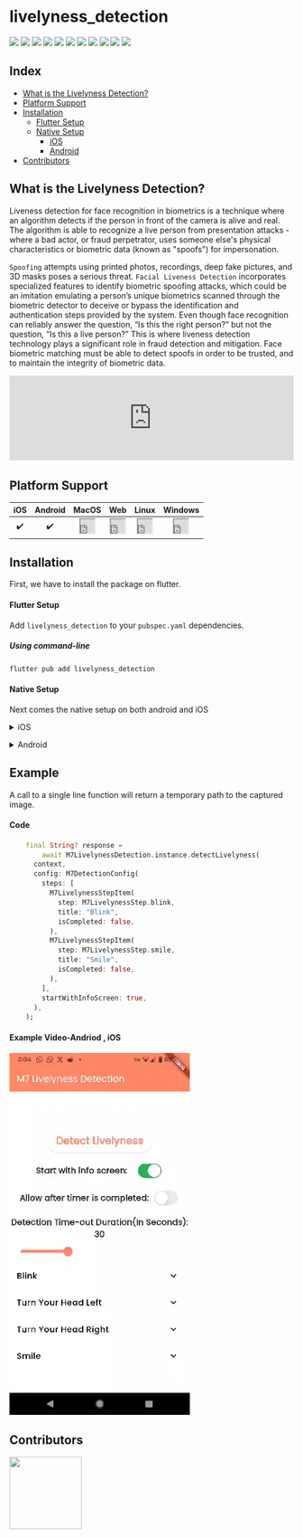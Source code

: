 # livelyness_detection

![](https://img.shields.io/pub/publisher/livelyness_detection) ![](https://img.shields.io/github/issues-raw/GhagSagar23/livelyness_detection) ![](https://img.shields.io/github/languages/count/GhagSagar23/livelyness_detection)
![](https://img.shields.io/pub/likes/livelyness_detection) ![](https://img.shields.io/pub/points/livelyness_detection) ![](https://img.shields.io/pub/popularity/livelyness_detection) ![](https://img.shields.io/pub/v/livelyness_detection)
![](https://img.shields.io/github/directory-file-count/GhagSagar23/livelyness_detection) ![](https://img.shields.io/github/repo-size/GhagSagar23/livelyness_detection) ![](https://img.shields.io/github/commit-activity/w/GhagSagar23/livelyness_detection) ![](https://img.shields.io/github/contributors/GhagSagar23/livelyness_detection)

## Index

- [What is the Livelyness Detection?](#whatIsLivelyness)
- [Platform Support](#platformSupport)
- [Installation](#installation)
  - [Flutter Setup](#flutterSetup)
  - [Native Setup](#flutterSetupNativeSetup)
    - [iOS](#flutterSetupNativeiOS)
    - [Android](#flutterSetupNativeAndroid)
- [Contributors](#contributors)

<a name="whatIsLivelyness"></a>

## What is the Livelyness Detection?

Liveness detection for face recognition in biometrics is a technique where an algorithm detects if the person in front of the camera is alive and real. The algorithm is able to recognize a live person from presentation attacks - where a bad actor, or fraud perpetrator, uses someone else's physical characteristics or biometric data (known as "spoofs") for impersonation.

`Spoofing` attempts using printed photos, recordings, deep fake pictures, and 3D masks poses a serious threat. `Facial Liveness Detection` incorporates specialized features to identify biometric spoofing attacks, which could be an imitation emulating a person’s unique biometrics scanned through the biometric detector to deceive or bypass the identification and authentication steps provided by the system. Even though face recognition can reliably answer the question, “Is this the right person?” but not the question, “Is this a live person?” This is where liveness detection technology plays a significant role in fraud detection and mitigation. Face biometric matching must be able to detect spoofs in order to be trusted, and to maintain the integrity of biometric data.

<!-- <iframe src="https://embed.lottiefiles.com/animation/16432" width="100%" aspect-ratio="auto"></iframe> -->

<iframe 
  width="100%"
  src="https://embed.lottiefiles.com/animation/16432"
  frameborder="0"
  allow="accelerometer; autoplay; encrypted-media; gyroscope; picture-in-picture"
  allowfullscreen>
</iframe>

<a name="platformSupport"></a>

## Platform Support

| iOS | Android |                                            MacOS                                             |                                             Web                                              |                                            Linux                                             |                                           Windows                                            |
| :-: | :-----: | :------------------------------------------------------------------------------------------: | :------------------------------------------------------------------------------------------: | :------------------------------------------------------------------------------------------: | :------------------------------------------------------------------------------------------: |
| ✔️  |   ✔️    | <iframe src="https://embed.lottiefiles.com/animation/96163" height="25" width="25"></iframe> | <iframe src="https://embed.lottiefiles.com/animation/96163" height="25" width="25"></iframe> | <iframe src="https://embed.lottiefiles.com/animation/96163" height="25" width="25"></iframe> | <iframe src="https://embed.lottiefiles.com/animation/96163" height="25" width="25"></iframe> |

<a name="installation"></a>

## Installation

First, we have to install the package on flutter.

<a name="flutterSetup"></a>

#### Flutter Setup

Add `livelyness_detection` to your `pubspec.yaml` dependencies.

<a name="flutterSetupUsingCommandLine"></a>

##### Using command-line

```sh
flutter pub add livelyness_detection
```

<a name="flutterSetupNativeSetup"></a>

#### Native Setup

Next comes the native setup on both android and iOS

<a name="flutterSetupNativeiOS"></a>

<details>
  <summary>iOS</summary>
  
  #### iOS Setup
  1. Open the project in Xcode and set the deployment
  2. Open the `ios/Runner/Info.plist` file as `Source Code`.
  3. Add the below-mentioned code inside the `<dict>` tag.

```xml
  <key>NSCameraUsageDescription</key>
  <string>Camera Access for Scanning</string>
  <key>NSMicrophoneUsageDescription</key>
  <string>Microphone for playing instructions audio.</string>
```

4. Open the `ios/Runner/Podfile` and uncomment the second line.

```yaml
platform :ios, '14.0' # <---------- Uncomment this line
```

5. Set the deployment target in the Xcode project

  <img width="1440" alt="Screenshot 2023-01-02 at 11 03 17 AM" src="https://user-images.githubusercontent.com/106381741/210199508-72c0572c-c153-4178-b29a-4ae490f1e989.png">
</details>

<a name="flutterSetupNativeAndroid"></a>

<details>
  <summary>Android</summary>
  
  #### Android Setup
  1. Open the `example/android/app/build.gradle` file and set the `minSdkVersion` as `21`.
</details>

<a name="codeExample"></a>

## Example

A call to a single line function will return a temporary path to the captured image.

<a name="exampleCode"></a>

#### Code

```dart
    final String? response =
        await M7LivelynessDetection.instance.detectLivelyness(
      context,
      config: M7DetectionConfig(
        steps: [
          M7LivelynessStepItem(
            step: M7LivelynessStep.blink,
            title: "Blink",
            isCompleted: false,
          ),
          M7LivelynessStepItem(
            step: M7LivelynessStep.smile,
            title: "Smile",
            isCompleted: false,
          ),
        ],
        startWithInfoScreen: true,
      ),
    );
```

<a name="exampleVideo"></a>

#### Example Video-Andriod , iOS
![The example app running in Andriod](https://github.com/phil10xs/livelyness_detection/blob/develop/lib/src/assets/demo/livelyness_detection_android.gif?raw=true)



## Contributors

<a href="https://github.com/GhagSagar23/livelyness_detection/graphs/contributors"><img src="https://contrib.rocks/image?repo=GhagSagar23/livelyness_detection" width="128" height="128" /></a>

